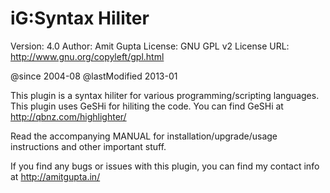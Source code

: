 iG:Syntax Hiliter
===================

Version: 4.0
Author: Amit Gupta
License: GNU GPL v2
License URL: http://www.gnu.org/copyleft/gpl.html

@since 2004-08
@lastModified 2013-01

This plugin is a syntax hiliter for various programming/scripting languages. This plugin uses GeSHi for hiliting the code. You can find GeSHi at http://qbnz.com/highlighter/

Read the accompanying MANUAL for installation/upgrade/usage instructions and other important stuff.

If you find any bugs or issues with this plugin, you can find my contact info at http://amitgupta.in/


